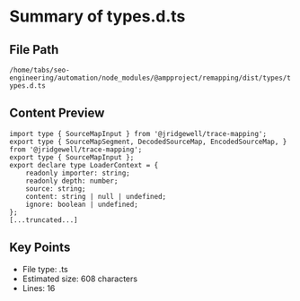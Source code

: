 # Summary of types.d.ts
  
## File Path
`/home/tabs/seo-engineering/automation/node_modules/@ampproject/remapping/dist/types/types.d.ts`

## Content Preview
```
import type { SourceMapInput } from '@jridgewell/trace-mapping';
export type { SourceMapSegment, DecodedSourceMap, EncodedSourceMap, } from '@jridgewell/trace-mapping';
export type { SourceMapInput };
export declare type LoaderContext = {
    readonly importer: string;
    readonly depth: number;
    source: string;
    content: string | null | undefined;
    ignore: boolean | undefined;
};
[...truncated...]
```

## Key Points
- File type: .ts
- Estimated size: 608 characters
- Lines: 16
